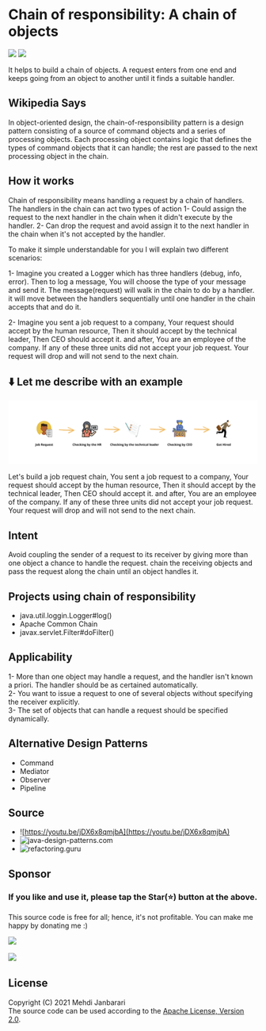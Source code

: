 # Chain of responsibility: A chain of objects
[![](https://img.shields.io/badge/GOF-blue.svg?style=flat)](https://github.com/janbarari/chainofresponsibilitypattern)
[![](https://img.shields.io/badge/Behavioral-green.svg?style=flat)](https://github.com/janbarari/chainofresponsibilitypattern)

It helps to build a chain of objects. A request enters from one end and keeps going from an object to another until it finds a suitable handler.

Wikipedia Says
-------
In object-oriented design, the chain-of-responsibility pattern is a design pattern consisting of a source of command objects and a series of processing objects. Each processing object contains logic that defines the types of command objects that it can handle; the rest are passed to the next processing object in the chain.

How it works
------
Chain of responsibility means handling a request by a chain of handlers. The handlers in the chain can act two types of action
1- Could assign the request to the next handler in the chain when it didn't execute by the handler.
2- Can drop the request and avoid assign it to the next handler in the chain when it's not accepted by the handler.

To make it simple understandable for you I will explain two different scenarios:

1- Imagine you created a Logger which has three handlers (debug, info, error). 
Then to log a message, You will choose the type of your message and send it. The message(request) will walk in the chain to do by a handler.
it will move between the handlers sequentially until one handler in the chain accepts that and do it.

2- Imagine you sent a job request to a company, Your request should accept by the human resource, Then it should accept by the technical leader, Then CEO should accept it. and after, You are an employee of the company. If any of these three units did not accept your job request. Your request will drop and will not send to the next chain.

⬇️ Let me describe with an example
------
![](image.png)

Let's build a job request chain, You sent a job request to a company, Your request should accept by the human resource, Then it should accept by the technical leader, Then CEO should accept it. and after, You are an employee of the company. If any of these three units did not accept your job request. Your request will drop and will not send to the next chain.
 
 Intent
 ------
 Avoid coupling the sender of a request to its receiver by giving more than one object a chance to handle the request. chain the receiving objects and pass the request along the chain until an object handles it.
 
 Projects using chain of responsibility
 ------
 - java.util.loggin.Logger#log()
 - Apache Common Chain
 - javax.servlet.Filter#doFilter()
 
 Applicability
 ------
 1- More than one object may handle a request, and the handler isn't known a priori. The handler should be as certained automatically.  
 2- You want to issue a request to one of several objects without specifying the receiver explicitly.  
 3- The set of objects that can handle a request should be specified dynamically.
 
 Alternative Design Patterns
 ------
 - Command
 - Mediator
 - Observer
 - Pipeline
 
 Source
 ------
  - ![https://youtu.be/jDX6x8qmjbA](https://youtu.be/jDX6x8qmjbA)
  - ![java-design-patterns.com](https://java-design-patterns.com/patterns/chain/)
  - ![refactoring.guru](https://refactoring.guru/design-patterns/chain-of-responsibility)
  
  Sponsor
  -------
  ### If you like and use it, please tap the Star(⭐️) button at the above.  
  This source code is free for all; hence, it's not profitable. You can make me happy by donating me :)
  
  [![](https://img.shields.io/badge/Dogecoin-Click%20to%20see%20the%20address%20or%20scan%20the%20QR%20code-yellow.svg?style=flat)](https://blockchair.com/dogecoin/address/DB87foUxetrQRpAbWkrhexZeVtnzwyqhSL)
  
  [![](https://img.shields.io/badge/Bitcoin-Click%20to%20see%20the%20address%20or%20scan%20the%20QR%20code-orange.svg?style=flat)](https://blockchair.com/bitcoin/address/bc1qj30t3hmw0gat3vmwye972ce4sfrc5r5mz0ctr6)
  
  
  License
  -------
  Copyright (C) 2021 Mehdi Janbarari  
  The source code can be used according to the [Apache License, Version 2.0](LICENSE).